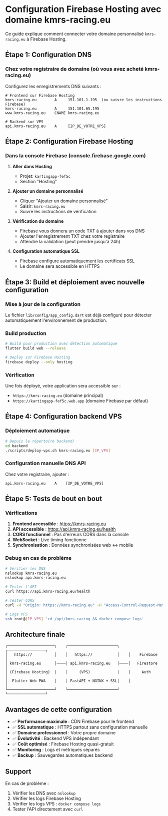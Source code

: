 # Configuration Firebase Hosting avec domaine kmrs-racing.eu

Ce guide explique comment connecter votre domaine personnalisé `kmrs-racing.eu` à Firebase Hosting.

## Étape 1: Configuration DNS

### Chez votre registraire de domaine (où vous avez acheté kmrs-racing.eu)

Configurez les enregistrements DNS suivants :

```
# Frontend sur Firebase Hosting
kmrs-racing.eu        A     151.101.1.195  (ou suivre les instructions Firebase)
kmrs-racing.eu        A     151.101.65.195
www.kmrs-racing.eu    CNAME kmrs-racing.eu

# Backend sur VPS
api.kmrs-racing.eu    A     [IP_DE_VOTRE_VPS]
```

## Étape 2: Configuration Firebase Hosting

### Dans la console Firebase (console.firebase.google.com)

1. **Aller dans Hosting**
   - Projet: `kartingapp-fef5c`
   - Section "Hosting"

2. **Ajouter un domaine personnalisé**
   - Cliquer "Ajouter un domaine personnalisé"
   - Saisir: `kmrs-racing.eu`
   - Suivre les instructions de vérification

3. **Vérification du domaine**
   - Firebase vous donnera un code TXT à ajouter dans vos DNS
   - Ajouter l'enregistrement TXT chez votre registraire
   - Attendre la validation (peut prendre jusqu'à 24h)

4. **Configuration automatique SSL**
   - Firebase configure automatiquement les certificats SSL
   - Le domaine sera accessible en HTTPS

## Étape 3: Build et déploiement avec nouvelle configuration

### Mise à jour de la configuration

Le fichier `lib/config/app_config.dart` est déjà configuré pour détecter automatiquement l'environnement de production.

### Build production

```bash
# Build pour production avec détection automatique
flutter build web --release

# Deploy sur Firebase Hosting
firebase deploy --only hosting
```

### Vérification

Une fois déployé, votre application sera accessible sur :
- `https://kmrs-racing.eu` (domaine principal)
- `https://kartingapp-fef5c.web.app` (domaine Firebase par défaut)

## Étape 4: Configuration backend VPS

### Déploiement automatique

```bash
# Depuis le répertoire backend/
cd backend
./scripts/deploy-vps.sh kmrs-racing.eu [IP_VPS]
```

### Configuration manuelle DNS API

Chez votre registraire, ajouter :
```
api.kmrs-racing.eu    A    [IP_DE_VOTRE_VPS]
```

## Étape 5: Tests de bout en bout

### Vérifications

1. **Frontend accessible** : https://kmrs-racing.eu
2. **API accessible** : https://api.kmrs-racing.eu/health
3. **CORS fonctionnel** : Pas d'erreurs CORS dans la console
4. **WebSocket** : Live timing fonctionne
5. **Synchronisation** : Données synchronisées web ↔ mobile

### Debug en cas de problème

```bash
# Vérifier les DNS
nslookup kmrs-racing.eu
nslookup api.kmrs-racing.eu

# Tester l'API
curl https://api.kmrs-racing.eu/health

# Tester CORS
curl -H "Origin: https://kmrs-racing.eu" -H "Access-Control-Request-Method: GET" -X OPTIONS https://api.kmrs-racing.eu/

# Logs VPS
ssh root@[IP_VPS] 'cd /opt/kmrs-racing && docker compose logs'
```

## Architecture finale

```
┌─────────────────────┐    ┌──────────────────────┐    ┌─────────────────┐
│   https://          │    │   https://           │    │    Firebase     │
│ kmrs-racing.eu      │────│ api.kmrs-racing.eu   │────│   Firestore     │
│ (Firebase Hosting)  │    │     (VPS)            │    │     Auth        │
│  Flutter Web PWA    │    │ FastAPI + NGINX + SSL│    │                 │
└─────────────────────┘    └──────────────────────┘    └─────────────────┘
```

## Avantages de cette configuration

- ✅ **Performance maximale** : CDN Firebase pour le frontend
- ✅ **SSL automatique** : HTTPS partout sans configuration manuelle
- ✅ **Domaine professionnel** : Votre propre domaine
- ✅ **Évolutivité** : Backend VPS indépendant
- ✅ **Coût optimisé** : Firebase Hosting quasi-gratuit
- ✅ **Monitoring** : Logs et métriques séparés
- ✅ **Backup** : Sauvegardes automatiques backend

## Support

En cas de problème :
1. Vérifier les DNS avec `nslookup`
2. Vérifier les logs Firebase Hosting
3. Vérifier les logs VPS : `docker compose logs`
4. Tester l'API directement avec `curl`